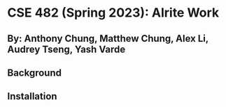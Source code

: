 # CSE 482 (Spring 2023): Alrite Work
## By: Anthony Chung, Matthew Chung, Alex Li, Audrey Tseng, Yash Varde

## Background


## Installation
